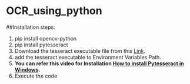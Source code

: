 # OCR_using_python

##Installation steps:

1. pip install opencv-python
2. pip install pytesseract 
3. Download the tesseract executable file from this [Link](https://digi.bib.uni-mannheim.de/tesseract/tesseract-ocr-w64-setup-5.3.3.20231005.exe).
4. add the tesseract executable to Environment Variables Path.
5. **You can refer this video for Installation [How to install Pytesseract in Windows](https://youtu.be/DG5D8A3zi4o?feature=shared).**
6. Execute the code
   
